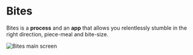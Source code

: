 # Bites

Bites is a **process** and an **app** that allows you relentlessly stumble in the right direction, piece-meal and bite-size.

![Bites main screen](https://s17.postimg.org/7wryn9hkv/computer_screen.png)
